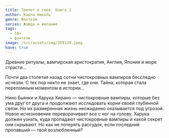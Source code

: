 ```yaml
---
title: Трепет и гнев. Книга 2
author: Карла Николь
genre: Фэнтези
series: Жажда и желание
tags:
  - 18+
  - фэнтези
image: /src/assets/img/359139.jpeg
have: true
---
```

Древние ритуалы, вампирская аристократия, Англия, Япония и море страсти…

Почти два столетия назад сотни чистокровных вампиров бесследно исчезли. С тех пор никто не знает, где они. Тайна, которая стала переломным моментом в истории…

Нино Бьянки и Харука Хирано — чистокровные вампиры, которые без ума друг от друга и продолжают исследовать корни своей глубинной связи. Но их размеренная жизнь неожиданно оказывается под угрозой. Новое исчезновение переворачивает все с ног на голову. Харука должен узнать, куда пропадают чистокровные вампиры и какой секрет они скрывают. Но как не потерять рассудок, если последний пропавший — твой возлюбленный?
